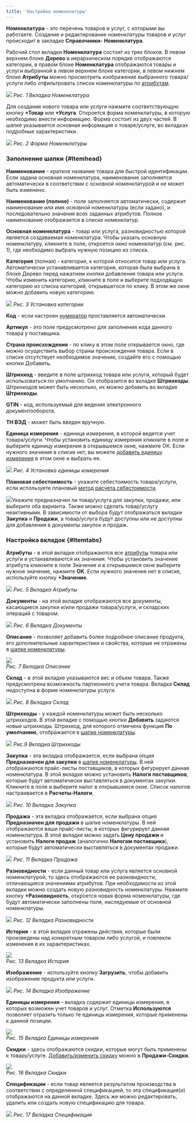 ```yaml
---
title: 'Настройка номенклатуры'
---
```


**Номенклатура** - это перечень товаров и услуг, с которыми вы работаете. Создание и редактирование номенклатуры товаров и услуг происходит в закладке **Справочники- Номенклатура**.

Рабочий стол вкладки **Номенклатура** состоит из трех блоков. В левом верхнем блоке **Дерево** в иерархическом порядке отображаются категории, в правом блоке **Номенклатура** отображаются товары и услуги выбранной в левом верхнем блоке категории, в левом нижнем блоке **Атрибуты** можно просмотреть изображение выбранного товара/услуги либо отфильтровать список номенклатуры по [атрибутам](Attributes.md).

![](images/Items_directory_1.png)
*Рис. 1 Вкладка Номенклатура*

  

Для создания нового товара или услуги нажмите соответствующую кнопку **+Товар** или **+Услуга**. Откроется форма номенклатуры, в которую необходимо внести информацию. Форма состоит из двух частей. В шапке указывается основная информация о товаре/услуге, во вкладках подробные характеристики.

![](images/Items_directory_2.png)
*Рис. 2 Форма Номенклатуры*

### Заполнение шапки {#Itemhead}

**Наименование** - краткое название товара для быстрой идентификации. Если задана основная номенклатура, наименование заполняется автоматически в соответствии с основной номенклатурой и не может быть изменено.

**Наименование (полное)** - поле заполняется автоматически, содержит наименование или имя основной номенклатуры (если задано), и последовательно значения всех заданных атрибутов. Полное наименование отображается в списке номенклатур.

**Основная номенклатура** - товар или услуга, разновидностью которой является создаваемая номенклатура. Чтобы указать основную номенклатуру, кликните в поле, откроется окно номенклатур (см. рис. 1), где необходимо выбрать нужную позицию из списка.

**Категория** (полная) - категория, к которой относится товар или услуга. Автоматически устанавливается категория, которая была выбрана в блоке Дерево перед нажатием кнопки добавления товара или услуги. Чтобы изменить категорию, кликните в поле и выберите подходящую категорию из списка категорий, открывшегося по клику. В этом же окне можно добавить новую категорию.

![](images/Items_directory_3.png)
*Рис. 3 Установка категории*

  

**Код** - если настроен [нумератор](Numerators.md) проставляется автоматически.

**Артикул** - это поле предусмотрено для заполнения кода данного товара у поставщика.

**Страна происхождения** - по клику в этом поле открывается окно, где можно осуществить выбор страны происхождения товара. Если в списке отсутствует необходимое значение, создайте его с помощью кнопки Добавить.

**Штрихкод** - введите в поле штрихкод товара или услуги, который будет использоваться по умолчанию. Он отобразится во вкладке **Штрихкоды**. Штрихкодов может быть несколько, их можно добавить во вкладке **Штрихкоды**.

**GTIN** - код, используемый для ведения электронного документооборота.

**ТН ВЭД** - может быть введен вручную.

**Единица измерения** - единица измерения, в которой ведется учет товара/услуги. Чтобы установить единицу измерения кликните в поле и выберите единицу измерения в открывшемся окне, нажмите ОК. Если нужного значения в списке нет, вы можете [добавить единицу измерения](Units_of_measure.md) в этом окне и выбрать ее.

![](images/Items_directory_4.png)
*Рис. 4 Установка единицы измерения*

  

**Плановая себестоимость** - укажите себестоимость товара/услуги, если используете плановый [метод расчета себестоимости](Categories.md).

  

![](images/Items_directory_5.png)Укажите предназначен ли товар/услуга для закупки, продажи, или выберите оба варианта. Также можно сделать товар/услугу неактивными. В зависимости от выбора будут отображаться вкладки **Закупка** и **Продажи**, а товар/услуга будут доступны или не доступны для добавления в документы закупок и продаж.

### Настройка вкладок {#Itemtabs}

**Атрибуты** - в этой вкладке отображаются все [атрибуты](Attributes.md) товара или услуги и устанавливаются их значения. Чтобы установить значение атрибута кликните в поле Значение и в открывшемся окне выберите нужное значение, нажмите **ОК**. Если нужного значения нет в списке, используйте кнопку **+Значение**.

![](images/Items_directory_6.png)
*Рис. 5 Вкладка Атрибуты*

  

**Документы** - на этой вкладке отображаются все документы, касающиеся закупки и/или продажи товара/услуги, и складских операций с товаром.

![](images/Items_directory_7.png)
*Рис. 6 Вкладка Документы*

  

**Описание** - позволяет добавить более подробное описание продукта, его дополнительные характеристики и свойства, которые не отражены в [шапке номенклатуры](Items_directory.md#Itemhead).

![](images/Items_directory_8.png)  
*Рис. 7 Вкладка Описание*

  

**Склад** - в этой вкладке указываются вес и объем товара. Также предусмотрена возможность партионного учета товара. Вкладка **Склад** недоступна в форме номенклатуры услуги.

![](images/Items_directory_9.png)
*Рис. 8 Вкладка Склад*

  

**Штрихкоды** - у каждой номенклатуры может быть несколько штрихкодов. В этой вкладке с помощью кнопки **Добавить** задаются новые штрихкоды. Штрихкод, для которого отмечена функция **По умолчанию**, отображается в [шапке номенклатуры](Items_directory.md#Itemhead).

![](images/Items_directory_10.png)
*Рис.9 Вкладка Штрихкоды*

  

**Закупка** - эта вкладка отображается, если выбрана опция **Предназначен для закупки** в [шапке номенклатуры](Items_directory.md#Itemhead). В ней отображаются прайс-листы поставщиков, в которых фигурирует данная номенклатура. В этой вкладке можно установить **Налоги поставщиков**, которые будут автоматически выставляться в документах закупки. Кликните в поле и выберите налог в открывшемся окне. Список налогов настраивается в **Расчеты-Налоги**.

![](images/Items_directory_12.png)
*Рис. 10 Вкладка Закупка*

  

**Продажа** - эта вкладка отображается, если выбрана опция **Предназначен для продажи** в шапке номенклатуры. В ней отображаются ваши прайс-листы, в которых фигурирует данная номенклатура. В этой вкладке можно задать **Цену продажи** и установить **Налоги продаж** (аналогично **Налогам поставщика**), которые будут автоматически выставляться в документах продажи.

![](images/Items_directory_13.png)
*Рис. 11 Вкладка Продажа*

  

**Разновидности** - если данный товар или услуга является основной номенклатурой, то здесь отображаются ее разновидности, отличающиеся значениями атрибутов. При необходимости из этой вкладки можно создать новую разновидность номенклатуры. Нажмите кнопку **+Разновидность**, откроется новая форма номенклатуры, где будут автоматически заполнены поля, наследуемые от основной номенклатуры.

![](images/Items_directory_14.png)
*Рис. 12 Вкладка Разновидности*

  

**История** - в этой вкладке отражены действия, которые были произведены над конкретным товаром либо услугой, и повлекли изменения в их характеристиках.

![](images/Items_directory_15.png)  
*Рис. 13 Вкладка История*

  

**Изображение** - используйте кнопку **Загрузить**, чтобы добавить изображение продукта или услуги.

![](images/Items_directory_16.png)
*Рис. 14 Вкладка Изображение*

  

**Единицы измерения** - вкладка содержит единицы измерения, в которых возможен учет товаров и услуг. Отметка **Используются** позволяет отразить только те единицы измерения, которые применены к данной позиции.

![](images/Items_directory_17.png)  
*Рис. 15 Вкладка Единицы измерения*

  

**Скидки** - здесь отображаются скидки, которые могут быть применены к товару/услуге. [Добавить/изменить скидку](Discount_settings.md) можно в **Продажи-Скидки**.

![](images/Items_directory_18.png)  
*Рис. 16 Вкладка Скидки*

  

**Спецификации** - если товар является результатом производства в соответствии с определенной спецификацией, то эта спецификация(и) отображаются на данной вкладке. Здесь же можно редактировать, удалить или создать новую спецификацию для товара.

![](images/Items_directory_19.png)
*Рис. 17 Вкладка Спецификация*

  

  



  
